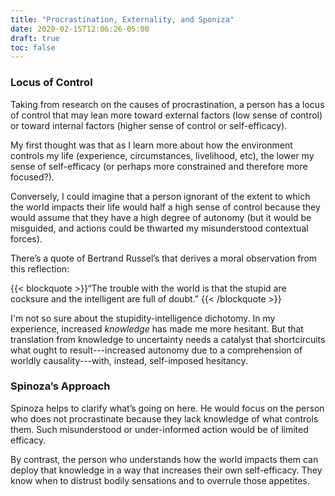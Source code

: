```yaml
---
title: "Procrastination, Externality, and Sponiza"
date: 2020-02-15T12:06:26-05:00
draft: true
toc: false
---
```


### Locus of Control
Taking from research on the causes of procrastination, a person has a locus of control that may lean more toward external factors (low sense of control) or toward internal factors (higher sense of control or self-efficacy).

My first thought was that as I learn more about how the environment controls my life (experience, circumstances, livelihood, etc), the lower my sense of self-efficacy (or perhaps more constrained and therefore more focused?). 

Conversely, I could imagine that a person ignorant of the extent to which the world impacts their life would half a high sense of control because they would assume that they have a high degree of autonomy (but it would be misguided, and actions could be thwarted my misunderstood contextual forces).

There’s a quote of Bertrand Russel’s that derives a moral observation from this reflection: 

{{< blockquote >}}“The trouble with the world is that the stupid are cocksure and the intelligent are full of doubt.”
{{< /blockquote >}}

I'm not so sure about the stupidity-intelligence dichotomy. In my experience, increased *knowledge* has made me more hesitant. But that translation from knowledge to uncertainty needs a catalyst that shortcircuits what ought to result---increased autonomy due to a comprehension of worldly causality---with, instead, self-imposed hesitancy.

### Spinoza’s Approach
Spinoza helps to clarify what’s going on here. He would focus on the person who does not procrastinate because they lack knowledge of what controls them. Such misunderstood or under-informed action would be of limited efficacy. 

By contrast, the person who understands how the world impacts them can deploy that knowledge in a way that increases their own self-efficacy. They know when to distrust bodily sensations and to overrule those appetites.

